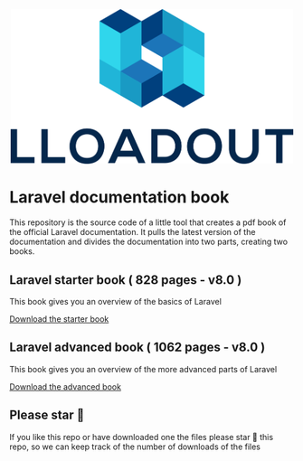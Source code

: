 <p align="center">
    <img src="https://github.com/LLoadout/assets/blob/master/LLoadout.png" width="500" title="LLoadout logo">
</p>


# Laravel documentation book

This repository is the source code of a little tool that creates a pdf book of the official Laravel documentation.  It pulls the latest version of the documentation and divides the documentation into two parts, creating two books.  

## Laravel starter book ( 828 pages - v8.0 )

This book gives you an overview of the basics of Laravel

[Download the starter book](https://github.com/LLoadout/laravel-docs/raw/main/build/laravel-starter-book.pdf)

## Laravel advanced book ( 1062 pages - v8.0 )

This book gives you an overview of the more advanced parts of Laravel

[Download the advanced book](https://github.com/LLoadout/laravel-docs/raw/main/build/laravel-advanced-book.pdf)

## Please star 🌟

If you like this repo or have downloaded one the files please star 🌟 this repo, so we can keep track of the number of downloads of the files
